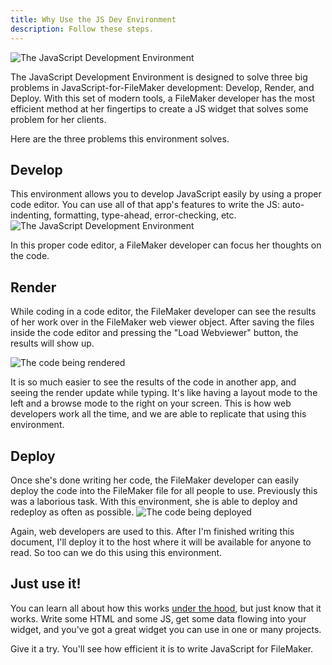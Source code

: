 ```yaml
---
title: Why Use the JS Dev Environment
description: Follow these steps.
---
```


![The JavaScript Development Environment](/img/JS_Dev_Explain.png)

The JavaScript Development Environment is designed to solve three big problems in JavaScript-for-FileMaker development: Develop, Render, and Deploy. With this set of modern tools, a FileMaker developer has the most efficient method at her fingertips to create a JS widget that solves some problem for her clients.

Here are the three problems this environment solves.

## Develop

This environment allows you to develop JavaScript easily by using a proper code editor. You can use all of that app's features to write the JS: auto-indenting, formatting, type-ahead, error-checking, etc.
![The JavaScript Development Environment](/img/indexhtmlImg.png)

In this proper code editor, a FileMaker developer can focus her thoughts on the code.

## Render

While coding in a code editor, the FileMaker developer can see the results of her work over in the FileMaker web viewer object. After saving the files inside the code editor and pressing the "Load Webviewer" button, the results will show up.

![The code being rendered](/img/After.png)

It is so much easier to see the results of the code in another app, and seeing the render update while typing. It's like having a layout mode to the left and a browse mode to the right on your screen. This is how web developers work all the time, and we are able to replicate that using this environment.

## Deploy

Once she's done writing her code, the FileMaker developer can easily deploy the code into the FileMaker file for all people to use. Previously this was a laborious task. With this environment, she is able to deploy and redeploy as often as possible.
![The code being deployed](/img/deploy.png)

Again, web developers are used to this. After I'm finished writing this document, I'll deploy it to the host where it will be available for anyone to read. So too can we do this using this environment.

## Just use it!

You can learn all about how this works [under the hood](/docs/under-the-hood), but just know that it works. Write some HTML and some JS, get some data flowing into your widget, and you've got a great widget you can use in one or many projects.

Give it a try. You'll see how efficient it is to write JavaScript for FileMaker.

